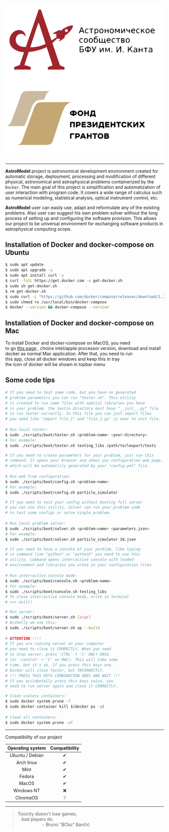<p align="center">
  <a style="text-decoration:none" href="https://astromodel.ru">
    <img alt="Astromodel logo" src="./configurator/static/images/logo.svg">
    <img alt="Presidential grand" src="./configurator/static/images/fond.svg">
  </a>
</p>

------------------------------------------

**AstroModel** project is astronomical development environment created for automatic storage,
deployment, processing and modification of different physical, astronomical and astrophysical
problems containerized by the `Docker`. The main goal of this project is simplification and
automatization of user interaction with program code. It covers a wide range of calculus such as
numerical modeling, statistical analysis, optical instrument control, etc.

**AstroModel** user can easily
use, adapt and reformulate any of the existing problems. Also user can suggest his own problem solver
without the long process of setting up and configuring the software provision. This allows our project
to be universal environment for exchanging software products in astrophysical computing scope.


## Installation of Docker and docker-compose on Ubuntu ##

```bash
$ sudo apt update
$ sudo apt upgrade -y
$ sudo apt install curl -y
$ curl -fsSL https://get.docker.com -o get-docker.sh
$ sudo sh get-docker.sh
$ rm get-docker.sh
$ sudo curl -L "https://github.com/docker/compose/releases/download/1.29.2/docker-compose-$(uname -s)-$(uname -m)" -o /usr/local/bin/docker-compose
$ sudo chmod +x /usr/local/bin/docker-compose
$ docker --version && docker-compose --version
```
## Installation of Docker and docker-compose on Mac ##
To install Docker and docker-compose on MacOS, you need<br>
to go [this page](https://docs.docker.com/docker-for-mac/install/)
, choice intel/apple processor version, download and install<br>
docker as normal Mac application. After that, you need to run<br>
this app, close all docker windows and keep this in tray<br>
the icon of docker will be shown in topbar menu<br>

## Some code tips ##

```bash
# If you need to test some code, but you have no generated
# problem parameters you can run "tester.sh". This utility
# is created to run some files with special libraries you have
# in your problem. the testin directory must have "__init__.py" file
# to run tester correctly. In this file you can just import files
# you need like "import file_1" and "file_1.py" is near to init file.

# Run local tester:
$ sudo ./scripts/boot/tester.sh <problem-name> <your-directory>
# For example:
$ sudo ./scripts/boot/tester.sh testing_libs /path/to/leopart/tests
```

```bash
# If you need to create parameters for your problem, just run this
# command. It opens your browser and shows you configuration web page,
# which will be automaticly generated by your "config.yml" file.

# Run web from configuration:
$ sudo ./scripts/boot/config.sh <problem-name>
# For example:
$ sudo ./scripts/boot/config.sh particle_simulator
```

```bash
# If you need to test your config without booting full server
# you can use this utility. Solver can run your problem code
# to test some configs or solve single problem.

# Run local problem solver:
$ sudo ./scripts/boot/solver.sh <problem-name> <parameters.json>
# For example:
$ sudo ./scripts/boot/solver.sh particle_simulator 3d.json
```

```bash
# If you need to have a console of your porblem, like typing
# in command line "python" or "python3" you need to use this
# utility. Command opens interractive console with loaded
# environment and libraries you wrote in your configuration files

# Run interractive console mode:
$ sudo ./scripts/boot/console.sh <problem-name>
# For example:
$ sudo ./scripts/boot/console.sh testing_libs
# To close interractive console mode, write in terminal 
# >>> exit()
```

```bash
# Run server:
$ sudo ./scripts/boot/server.sh [args]
# Acshelly we use this:
$ sudo ./scripts/boot/server.sh up --build

# ATTENTION !!!!
# If you are running server on your computer
# you need to close it CORRECTLY. When you need
# to stop server, press 'CTRL' + 'C' ONLY ONSE.
# (or 'control' + 'C' on MAC). This will take some
# time, but it's ok. If you press this keys one,
# Docker will close faster, but INCORRECTLY.
# !!! PRESS THIS KEYS COMBINATION ONES AND WAIT !!!
# If you accidentally press this keys twice, you
# need to run server again and close it CORRECTLY.
```

```bash
# Clean useless containers:
$ sudo docker system prune -f
$ sudo docker container kill $(docker ps -q)

# Clean all containers:
$ sudo docker system prune -af
```


-----------------------------------------

Compatibility of our project

| **Operating system** | **Compatibility** |
|:--------------------:|:-----------------:|
|    Ubuntu / Debian   |          ✔       |
|      Arch linux      |          ✔       |
|         Mint         |          ✔       |
|        Fedora        |          ✔       |
|         MacOS        |          ✔       |
|      Windows NT      |          ❌      |
|       ChromeOS       |          ❔       |

-----------------------------------------

> Toxicity doesn't lose games, <br>
> &nbsp;&nbsp;&nbsp;bad players do. <br>
> &nbsp;&nbsp;&nbsp;&nbsp;&nbsp;&nbsp;&nbsp;&nbsp;&nbsp;&nbsp;&nbsp;&nbsp;&nbsp;&nbsp;&nbsp;&nbsp;&nbsp;&nbsp;&nbsp;&nbsp;\- Bruno "BCko" Bančić
